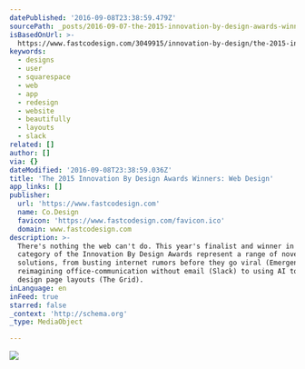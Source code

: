 ```yaml
---
datePublished: '2016-09-08T23:38:59.479Z'
sourcePath: _posts/2016-09-07-the-2015-innovation-by-design-awards-winners-web-design.md
isBasedOnUrl: >-
  https://www.fastcodesign.com/3049915/innovation-by-design/the-2015-innovation-by-design-awards-winners-web-design
keywords:
  - designs
  - user
  - squarespace
  - web
  - app
  - redesign
  - website
  - beautifully
  - layouts
  - slack
related: []
author: []
via: {}
dateModified: '2016-09-08T23:38:59.036Z'
title: 'The 2015 Innovation By Design Awards Winners: Web Design'
app_links: []
publisher:
  url: 'https://www.fastcodesign.com'
  name: Co.Design
  favicon: 'https://www.fastcodesign.com/favicon.ico'
  domain: www.fastcodesign.com
description: >-
  There's nothing the web can't do. This year's finalist and winner in the web
  category of the Innovation By Design Awards represent a range of novel design
  solutions, from busting internet rumors before they go viral (Emergent) to
  reimagining office-communication without email (Slack) to using AI to help
  design page layouts (The Grid).
inLanguage: en
inFeed: true
starred: false
_context: 'http://schema.org'
_type: MediaObject

---
```

![](https://the-grid-user-content.s3-us-west-2.amazonaws.com/3f2ab1df-12d9-4444-9f2e-0863028523cc.png)